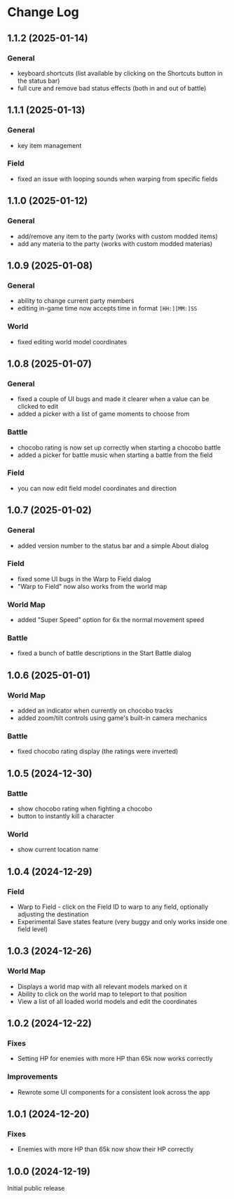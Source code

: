 # Change Log

## 1.1.2 (2025-01-14)

### General

* keyboard shortcuts (list available by clicking on the Shortcuts button in the status bar)
* full cure and remove bad status effects (both in and out of battle)

## 1.1.1 (2025-01-13)

### General

* key item management

### Field

* fixed an issue with looping sounds when warping from specific fields

## 1.1.0 (2025-01-12)

### General

* add/remove any item to the party (works with custom modded items)
* add any materia to the party (works with custom modded materias)

## 1.0.9 (2025-01-08)

### General

* ability to change current party members
* editing in-game time now accepts time in format `[HH:][MM:]SS`

### World

* fixed editing world model coordinates

## 1.0.8 (2025-01-07)

### General

* fixed a couple of UI bugs and made it clearer when a value can be clicked to edit
* added a picker with a list of game moments to choose from

### Battle

* chocobo rating is now set up correctly when starting a chocobo battle
* added a picker for battle music when starting a battle from the field

### Field

* you can now edit field model coordinates and direction

## 1.0.7 (2025-01-02)

### General

* added version number to the status bar and a simple About dialog

### Field

* fixed some UI bugs in the Warp to Field dialog
* "Warp to Field" now also works from the world map

### World Map

* added "Super Speed" option for 6x the normal movement speed

### Battle

* fixed a bunch of battle descriptions in the Start Battle dialog

## 1.0.6 (2025-01-01)

### World Map

* added an indicator when currently on chocobo tracks
* added zoom/tilt controls using game's built-in camera mechanics

### Battle

* fixed chocobo rating display (the ratings were inverted)

## 1.0.5 (2024-12-30)

### Battle

* show chocobo rating when fighting a chocobo
* button to instantly kill a character

### World

* show current location name

## 1.0.4 (2024-12-29)

### Field

* Warp to Field - click on the Field ID to warp to any field, optionally adjusting the destination
* Experimental Save states feature (very buggy and only works inside one field level)

## 1.0.3 (2024-12-26)

### World Map

* Displays a world map with all relevant models marked on it
* Ability to click on the world map to teleport to that position
* View a list of all loaded world models and edit the coordinates

## 1.0.2 (2024-12-22)

### Fixes

* Setting HP for enemies with more HP than 65k now works correctly

### Improvements

* Rewrote some UI components for a consistent look across the app

## 1.0.1 (2024-12-20)

### Fixes

* Enemies with more HP than 65k now show their HP correctly

## 1.0.0 (2024-12-19)

Initial public release